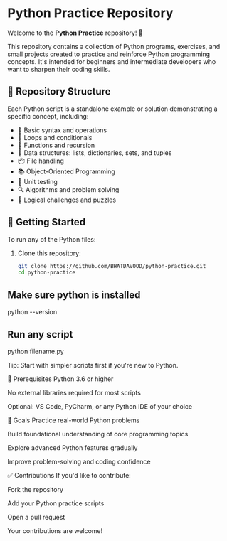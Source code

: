 # Python Practice Repository

Welcome to the **Python Practice** repository! 👋

This repository contains a collection of Python programs, exercises, and small projects created to practice and reinforce Python programming concepts. It's intended for beginners and intermediate developers who want to sharpen their coding skills.

## 📁 Repository Structure

Each Python script is a standalone example or solution demonstrating a specific concept, including:

- 🔢 Basic syntax and operations
- 🔁 Loops and conditionals
- 🧮 Functions and recursion
- 🧰 Data structures: lists, dictionaries, sets, and tuples
- 📦 File handling
- 📚 Object-Oriented Programming
- 🧪 Unit testing
- 🔍 Algorithms and problem solving
- 🧠 Logical challenges and puzzles

## 🚀 Getting Started

To run any of the Python files:

1. Clone this repository:
   ```bash
   git clone https://github.com/BHATDAVOOD/python-practice.git
   cd python-practice

## Make sure python is installed
python --version

## Run any script 
python filename.py

Tip: Start with simpler scripts first if you're new to Python.

🧱 Prerequisites
Python 3.6 or higher

No external libraries required for most scripts

Optional: VS Code, PyCharm, or any Python IDE of your choice

📌 Goals
Practice real-world Python problems

Build foundational understanding of core programming topics

Explore advanced Python features gradually

Improve problem-solving and coding confidence

✅ Contributions
If you'd like to contribute:

Fork the repository

Add your Python practice scripts

Open a pull request

Your contributions are welcome!
